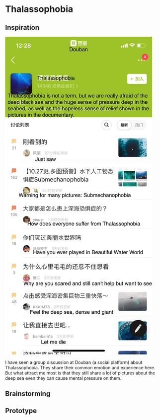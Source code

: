 # Thalassophobia

## Inspiration

![discussion](discussion.jpg)

I have seen a group discussion at Douban (a social platform) about Thalassophobia. They share their common emotion and experience here. But what attract me most is that they still share a lot of pictures about the deep sea even they can cause mental pressure on them.

## Brainstorming

## Prototype

